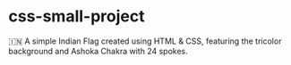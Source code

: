 # css-small-project
🇮🇳 A simple Indian Flag created using HTML &amp; CSS, featuring the tricolor background and Ashoka Chakra with 24 spokes.
